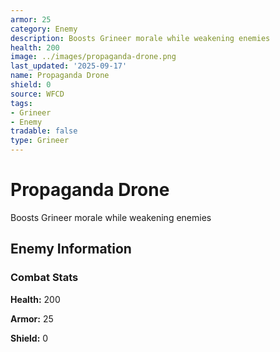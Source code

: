 ```yaml
---
armor: 25
category: Enemy
description: Boosts Grineer morale while weakening enemies
health: 200
image: ../images/propaganda-drone.png
last_updated: '2025-09-17'
name: Propaganda Drone
shield: 0
source: WFCD
tags:
- Grineer
- Enemy
tradable: false
type: Grineer
---
```


# Propaganda Drone

Boosts Grineer morale while weakening enemies

## Enemy Information

### Combat Stats

**Health:** 200

**Armor:** 25

**Shield:** 0

